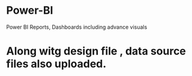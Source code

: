 # Power-BI
Power BI Reports, Dashboards including advance visuals
# Along witg design file , data source files also uploaded.
